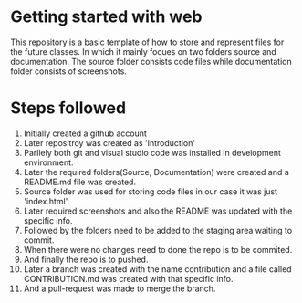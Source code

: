 # Getting started with web

This repository is a basic template of how to store and represent files for the future classes. In which it mainly focues on two folders source and documentation. The source folder consists code files while documentation folder consists of screenshots.

# Steps followed

1. Initially created a github account
2. Later repositroy was created as 'Introduction'
3. Parllely both git and visual studio code was installed in development environment.
4. Later the required folders(Source, Documentation) were created and a README.md file was created.
5. Source folder was used for storing code files in our case it was just 'index.html'.
6. Later required screenshots and also the README was updated with the specific info.
7. Followed by the folders need to be added to the staging area waiting to commit.
8. When there were no changes need to done the repo is to be commited.
9. And finally the repo is to pushed.
10. Later a branch was created with the name contribution and a file called CONTRIBUTION.md was created with that specific info.
11. And a pull-request was made to merge the branch.
